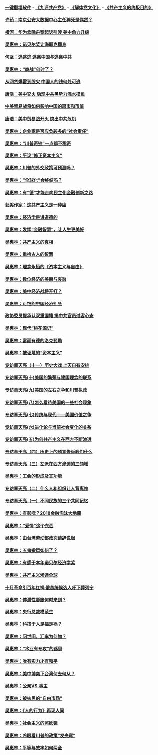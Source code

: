#### [一键翻墙软件](https://github.com/gfw-breaker/nogfw/blob/master/README.md?t=05031537) -  [《九评共产党》](https://github.com/gfw-breaker/9ping.md?t=05031537) - [《解体党文化》](https://github.com/gfw-breaker/jtdwh.md?t=05031537) - [《共产主义的终极目的》](https://github.com/gfw-breaker/gczydzjmd.md?t=05031537)

#### [许茹：南京公安大数据中心主任猝死是偶然？](../pages/nsc423/n11064744.md?t=05031537) 

#### [横河：华为孟晚舟案起诉引渡 美中角力升级](../pages/nsc423/n11027230.md?t=05031537) 

#### [吴惠林：诺贝尔奖让海耶克翻身](../pages/nsc423/n10890049.md?t=05031537) 

#### [何坚：逃逃逃 逃离中国与逃离中共](../pages/nsc423/n10592891.md?t=05031537) 

#### [吴惠林：“商战”何时了？](../pages/nsc423/n10573558.md?t=05031537) 

#### [从网贷爆雷到股灾 中国人的钱何处可逃](../pages/nsc423/n10572800.md?t=05031537) 

#### [唐浩：美中交火 隐现中共黑势力混水摸鱼](../pages/nsc423/n10544040.md?t=05031537) 

#### [中美贸易战将如何影响中国的房市和币值](../pages/nsc423/n10543697.md?t=05031537) 

#### [唐浩：美中贸易战开火 烧出中共危机](../pages/nsc423/n10540126.md?t=05031537) 

#### [吴惠林：企业家是否应负较多的“社会责任”](../pages/nsc423/n10535022.md?t=05031537) 

#### [吴惠林：“川普奇迹”一点都不稀奇](../pages/nsc423/n10512808.md?t=05031537) 

#### [吴惠林：平议“修正资本主义”](../pages/nsc423/n10495724.md?t=05031537) 

#### [吴惠林：川普的外交政策可预测吗？](../pages/nsc423/n10462387.md?t=05031537) 

#### [吴惠林：“全球化”会终结吗？](../pages/nsc423/n10452838.md?t=05031537) 

#### [吴惠林：有“德”才能走向民主化金融创新之路](../pages/nsc423/n10432292.md?t=05031537) 

#### [获奖作家：这共产主义是一种癌](../pages/nsc423/n10431541.md?t=05031537) 

#### [吴惠林：经济学是讲道德的](../pages/nsc423/n10398014.md?t=05031537) 

#### [吴惠林：发挥“金融智慧”，让人生更美好](../pages/nsc423/n10375019.md?t=05031537) 

#### [吴惠林：共产主义的真相](../pages/nsc423/n10351394.md?t=05031537) 

#### [吴惠林：重拾古人的智慧](../pages/nsc423/n10337691.md?t=05031537) 

#### [吴惠林：理念永恒的《资本主义与自由》](../pages/nsc423/n10316274.md?t=05031537) 

#### [吴惠林：数位经济的美丽与哀愁](../pages/nsc423/n10292946.md?t=05031537) 

#### [吴惠林：美中经济战将开打？](../pages/nsc423/n10258825.md?t=05031537) 

#### [吴惠林：可怕的中国经济扩张](../pages/nsc423/n10219147.md?t=05031537) 

#### [政协委员提承认双重国籍 揭中共官员过客心态](../pages/nsc423/n10208809.md?t=05031537) 

#### [吴惠林：现代“桃花源记”](../pages/nsc423/n10185234.md?t=05031537) 

#### [吴惠林：富而有德的洛克斐勒](../pages/nsc423/n10142264.md?t=05031537) 

#### [吴惠林：被诬蔑的“资本主义”](../pages/nsc423/n10124816.md?t=05031537) 

#### [专访章天亮（十一）历史大戏 上天自有安排](../pages/nsc423/n10094905.md?t=05031537) 

#### [专访章天亮(十)美国的繁荣与建国理念的联系](../pages/nsc423/n10094899.md?t=05031537) 

#### [专访章天亮(九)美国的左右之争和川普执政](../pages/nsc423/n10094889.md?t=05031537) 

#### [专访章天亮(八)怎么看待美国的一些社会现象](../pages/nsc423/n10094857.md?t=05031537) 

#### [专访章天亮(七)传统与现代——美国价值之争](../pages/nsc423/n10093140.md?t=05031537) 

#### [专访章天亮(六)进化论与当前社会变化的关系](../pages/nsc423/n10092036.md?t=05031537) 

#### [专访章天亮(五)为何共产主义在西方不断渗透](../pages/nsc423/n10083620.md?t=05031537) 

#### [专访章天亮（四）历史上的预言告诉我们什么](../pages/nsc423/n10083606.md?t=05031537) 

#### [专访章天亮（三）左派在西方渗透的三领域](../pages/nsc423/n10081115.md?t=05031537) 

#### [吴惠林：工会的形成及其功能](../pages/nsc423/n10080633.md?t=05031537) 

#### [专访章天亮（二）什么人和组织让人背离神](../pages/nsc423/n10076637.md?t=05031537) 

#### [专访章天亮（一）不同民族的三个共同记忆](../pages/nsc423/n10074188.md?t=05031537) 

#### [吴惠林：有影呒？2018金融泡沫大地震](../pages/nsc423/n10040534.md?t=05031537) 

#### [吴惠林：“爱情”这个东西](../pages/nsc423/n10019423.md?t=05031537) 

#### [吴惠林：由台湾劳动部政次请辞说起](../pages/nsc423/n9979679.md?t=05031537) 

#### [吴惠林：五鬼搬运如何了？](../pages/nsc423/n9925338.md?t=05031537) 

#### [吴惠林：有感于本年诺贝尔经济学奖](../pages/nsc423/n9871883.md?t=05031537) 

#### [吴惠林：共产主义渗透全球](../pages/nsc423/n9812748.md?t=05031537) 

#### [十月革命引百年红祸 俄总统候选人吁下葬列宁](../pages/nsc423/n9810182.md?t=05031537) 

#### [吴惠林：停滞性膨胀何时来到？](../pages/nsc423/n9764136.md?t=05031537) 

#### [吴惠林：央行总裁模范生](../pages/nsc423/n9728134.md?t=05031537) 

#### [吴惠林：科技于人是福是祸？](../pages/nsc423/n9672982.md?t=05031537) 

#### [吴惠林：问世间，汇率为何物？](../pages/nsc423/n9621788.md?t=05031537) 

#### [吴惠林：“术业有专攻”的迷思](../pages/nsc423/n9580363.md?t=05031537) 

#### [吴惠林：唯有实力才有和平](../pages/nsc423/n9529599.md?t=05031537) 

#### [吴惠林：美中博奕下台湾何去何从？](../pages/nsc423/n9483598.md?t=05031537) 

#### [吴惠林：公亲VS.事主](../pages/nsc423/n9425637.md?t=05031537) 

#### [吴惠林：被抹黑的“自由市场”](../pages/nsc423/n9351545.md?t=05031537) 

#### [吴惠林：《人的行为》再现人间](../pages/nsc423/n9296339.md?t=05031537) 

#### [吴惠林：社会主义的照妖镜](../pages/nsc423/n9243460.md?t=05031537) 

#### [吴惠林：冷眼看川普的政策“发夹弯”](../pages/nsc423/n9120684.md?t=05031537) 

#### [吴惠林：平等与效率如何两全](../pages/nsc423/n9075430.md?t=05031537) 

